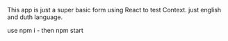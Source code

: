 This app is just a super basic form using React to test Context.
just english and duth language.

use npm i - then npm start
